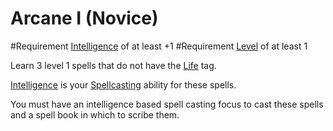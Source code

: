 # Arcane I (Novice)

#Requirement [Intelligence](../Player%20Character%20Components/Chosen%20Statistics/Intelligence.md) of at least +1
#Requirement [Level](../Player%20Character%20Components/Derived%20Statistics/Level.md) of at least 1

Learn 3 level 1 spells that do not have the [Life](../Magic/Spell%20Domains/Life.md) tag.

[Intelligence](../Player%20Character%20Components/Chosen%20Statistics/Intelligence.md) is your [Spellcasting](../Magic/Spellcasting.md) ability for these spells.

You must have an intelligence based spell casting focus to cast these spells and a spell book in which to scribe them.